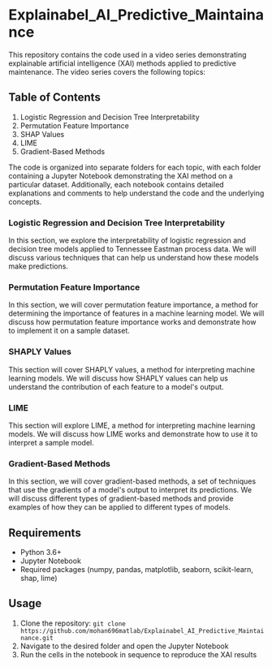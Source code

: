 # Explainabel_AI_Predictive_Maintainance
This repository contains the code used in a video series demonstrating explainable artificial intelligence (XAI) methods applied to predictive maintenance. The video series covers the following topics:

## Table of Contents

1. Logistic Regression and Decision Tree Interpretability
2. Permutation Feature Importance
3. SHAP Values
4. LIME
5. Gradient-Based Methods

The code is organized into separate folders for each topic, with each folder containing a Jupyter Notebook demonstrating the XAI method on a particular dataset. Additionally, each notebook contains detailed explanations and comments to help understand the code and the underlying concepts.



### Logistic Regression and Decision Tree Interpretability
In this section, we explore the interpretability of logistic regression and decision tree models applied to Tennessee Eastman process data. We will discuss various techniques that can help us understand how these models make predictions.

### Permutation Feature Importance
In this section, we will cover permutation feature importance, a method for determining the importance of features in a machine learning model. We will discuss how permutation feature importance works and demonstrate how to implement it on a sample dataset.

### SHAPLY Values
This section will cover SHAPLY values, a method for interpreting machine learning models. We will discuss how SHAPLY values can help us understand the contribution of each feature to a model's output.

### LIME
This section will explore LIME, a method for interpreting machine learning models. We will discuss how LIME works and demonstrate how to use it to interpret a sample model.

### Gradient-Based Methods
In this section, we will cover gradient-based methods, a set of techniques that use the gradients of a model's output to interpret its predictions. We will discuss different types of gradient-based methods and provide examples of how they can be applied to different types of models.

## Requirements

- Python 3.6+
- Jupyter Notebook
- Required packages (numpy, pandas, matplotlib, seaborn, scikit-learn, shap, lime)

## Usage

1. Clone the repository: `git clone https://github.com/mohan696matlab/Explainabel_AI_Predictive_Maintainance.git`
2. Navigate to the desired folder and open the Jupyter Notebook
3. Run the cells in the notebook in sequence to reproduce the XAI results
